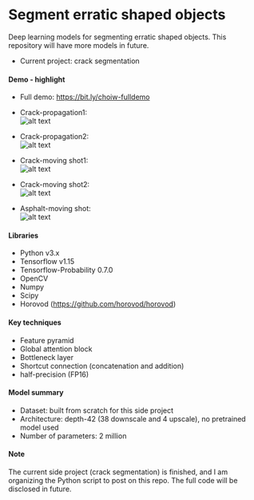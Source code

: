# Segment erratic shaped objects
Deep learning models for segmenting erratic shaped objects. This repository will have more models in future.
* Current project: crack segmentation

#### Demo - highlight
* Full demo: https://bit.ly/choiw-fulldemo
* Crack-propagation1:  
![alt text](demo/crack_propagation1.gif)

* Crack-propagation2:  
![alt text](demo/crack_propagation2.gif)

* Crack-moving shot1:  
![alt text](demo/crack_moving_shot1.gif)

* Crack-moving shot2:  
![alt text](demo/crack_moving_shot2.gif)

* Asphalt-moving shot:  
![alt text](demo/asphalt_moving_shot.gif)

#### Libraries
* Python v3.x 
* Tensorflow v1.15
* Tensorflow-Probability 0.7.0  
* OpenCV
* Numpy
* Scipy
* Horovod (https://github.com/horovod/horovod)

#### Key techniques
* Feature pyramid
* Global attention block
* Bottleneck layer
* Shortcut connection (concatenation and addition)
* half-precision (FP16)

#### Model summary
* Dataset: built from scratch for this side project
* Architecture: depth-42 (38 downscale and 4 upscale), no pretrained model used 
* Number of parameters: 2 million

#### Note
The current side project (crack segmentation) is finished, and I am organizing the Python script to post on this repo. The full code will be disclosed in future.
